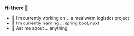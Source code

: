 ### Hi there 👋


- 🔭 I’m currently working on ... a mealworm logistics project
- 🌱 I’m currently learning ... spring boot, nuxt
- 💬 Ask me about ... anything
